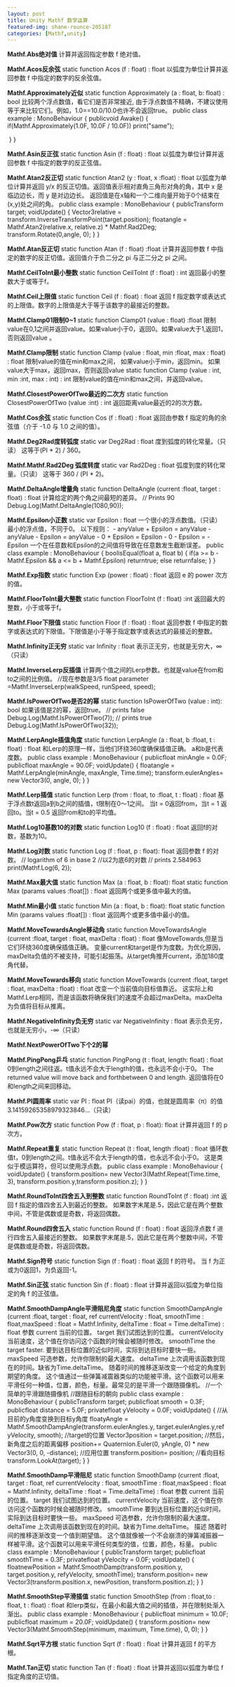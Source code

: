 ```yaml
---
layout: post
title: Unity Mathf 数学运算
featured-img: shane-rounce-205187
categories: [Mathf,unity] 
---
```

**Mathf.Abs绝对值**
计算并返回指定参数 f 绝对值。


**Mathf.Acos反余弦**
static function Acos (f : float) : float
以弧度为单位计算并返回参数 f 中指定的数字的反余弦值。



**Mathf.Approximately近似**
static function Approximately (a : float, b: float) : bool
比较两个浮点数值，看它们是否非常接近, 由于浮点数值不精确，不建议使用等于来比较它们。例如，1.0==10.0/10.0也许不会返回true。
public class example : MonoBehaviour {
      publicvoid Awake() {
            if(Mathf.Approximately(1.0F, 10.0F / 10.0F))
                  print("same");

​      }
}


**Mathf.Asin反正弦**
static function Asin (f : float) : float
以弧度为单位计算并返回参数 f 中指定的数字的反正弦值。


**Mathf.Atan2反正切**
static function Atan2 (y : float, x :float) : float
以弧度为单位计算并返回 y/x 的反正切值。返回值表示相对直角三角形对角的角，其中 x 是临边边长，而 y 是对边边长。
返回值是在x轴和一个二维向量开始于0个结束在(x,y)处之间的角。
public class example : MonoBehaviour {
      publicTransform target;
      voidUpdate() {
            Vector3relative = transform.InverseTransformPoint(target.position);
            floatangle = Mathf.Atan2(relative.x, relative.z) * Mathf.Rad2Deg;
            transform.Rotate(0,angle, 0);
      }
}


**Mathf.Atan反正切**
static function Atan (f : float) :float
计算并返回参数 f 中指定的数字的反正切值。返回值介于负二分之 pi 与正二分之 pi 之间。


**Mathf.CeilToInt最小整数**
static function CeilToInt (f : float) : int
返回最小的整数大于或等于f。


**Mathf.Ceil上限值**
static function Ceil (f : float) : float
返回 f 指定数字或表达式的上限值。数字的上限值是大于等于该数字的最接近的整数。


**Mathf.Clamp01限制0~1**
static function Clamp01 (value : float) :float
限制value在0,1之间并返回value。如果value小于0，返回0。如果value大于1,返回1，否则返回value 。


**Mathf.Clamp限制**
static function Clamp (value : float, min :float, max : float) : float
限制value的值在min和max之间， 如果value小于min，返回min。 如果value大于max，返回max，否则返回value
static function Clamp (value : int, min :int, max : int) : int
限制value的值在min和max之间，并返回value。


**Mathf.ClosestPowerOfTwo最近的二次方**
static function ClosestPowerOfTwo (value :int) : int
返回距离value最近的2的次方数。


**Mathf.Cos余弦**
static function Cos (f : float) : float
返回由参数 f 指定的角的余弦值（介于 -1.0 与 1.0 之间的值）。


**Mathf.Deg2Rad度转弧度**
static var Deg2Rad : float
度到弧度的转化常量。（只读）
这等于(PI * 2) / 360。


**Mathf.Mathf.Rad2Deg 弧度转度**
static var Rad2Deg : float
弧度到度的转化常量。（只读）
这等于 360 / (PI * 2)。


**Mathf.DeltaAngle增量角**
static function DeltaAngle (current :float, target : float) : float
计算给定的两个角之间最短的差异。
// Prints 90
Debug.Log(Mathf.DeltaAngle(1080,90));


**Mathf.Epsilon小正数**
static var Epsilon : float
一个很小的浮点数值。（只读）
最小的浮点值，不同于0。
以下规则：
\-  anyValue + Epsilon = anyValue
\-  anyValue - Epsilon = anyValue
\-  0 + Epsilon = Epsilon
\-  0 - Epsilon = -Epsilon
一个在任意数和Epsilon的之间值将导致在任意数发生截断误差。
public class example : MonoBehaviour {
      boolisEqual(float a, float b) {
            if(a >= b - Mathf.Epsilon && a <= b + Mathf.Epsilon)
                  returntrue;
            else
                  returnfalse;
      }
}


**Mathf.Exp指数**
static function Exp (power : float) : float
返回 e 的 power 次方的值。


**Mathf.FloorToInt最大整数**
static function FloorToInt (f : float) :int
返回最大的整数，小于或等于f。


**Mathf.Floor下限值**
static function Floor (f : float) : float
返回参数 f 中指定的数字或表达式的下限值。下限值是小于等于指定数字或表达式的最接近的整数。


**Mathf.Infinity正无穷**
static var Infinity : float
表示正无穷，也就是无穷大，∞ （只读）


**Mathf.InverseLerp反插值**
计算两个值之间的Lerp参数。也就是value在from和to之间的比例值。
//现在参数是3/5
float parameter =Mathf.InverseLerp(walkSpeed, runSpeed, speed);


**Mathf.IsPowerOfTwo是否2的幂**
static function IsPowerOfTwo (value : int): bool
如果该值是2的幂，返回true。
// prints false
Debug.Log(Mathf.IsPowerOfTwo(7));
// prints true
Debug.Log(Mathf.IsPowerOfTwo(32));


**Mathf.LerpAngle插值角度**
static function LerpAngle (a : float, b :float, t : float) : float
和Lerp的原理一样，当他们环绕360度确保插值正确。
a和b是代表度数。
public class example : MonoBehaviour {
      publicfloat minAngle = 0.0F;
      publicfloat maxAngle = 90.0F;
      voidUpdate() {
            floatangle = Mathf.LerpAngle(minAngle, maxAngle, Time.time);
            transform.eulerAngles= new Vector3(0, angle, 0);
      }
}


**Mathf.Lerp插值**
static function Lerp (from : float, to :float, t : float) : float
基于浮点数t返回a到b之间的插值，t限制在0～1之间。
当t = 0返回from，当t = 1 返回to。当t = 0.5 返回from和to的平均值。


**Mathf.Log10基数10的对数**
static function Log10 (f : float) : float
返回f的对数，基数为10。


**Mathf.Log对数**
static function Log (f : float, p : float): float
返回参数 f 的对数。
// logarithm of 6 in base 2
//以2为底6的对数
// prints 2.584963
print(Mathf.Log(6, 2));


**Mathf.Max最大值**
static function Max (a : float, b : float): float
static function Max (params values :float[]) : float
返回两个或更多值中最大的值。


**Mathf.Min最小值**
static function Min (a : float, b : float): float
static function Min (params values :float[]) : float
返回两个或更多值中最小的值。


**Mathf.MoveTowardsAngle移动角**
static function MoveTowardsAngle (current :float, target : float, maxDelta : float) : float
像MoveTowards,但是当它们环绕360度确保插值正确。
变量current和target是作为度数。为优化原因，maxDelta负值的不被支持，可能引起振荡。从target角推开current，添加180度角代替。


**Mathf.MoveTowards移向**
static function MoveTowards (current :float, target : float, maxDelta : float) : float
改变一个当前值向目标值靠近。
这实际上和 Mathf.Lerp相同，而是该函数将确保我们的速度不会超过maxDelta。maxDelta为负值将目标从推离。


**Mathf.NegativeInfinity负无穷**
static var NegativeInfinity : float
表示负无穷，也就是无穷小，-∞（只读）


**Mathf.NextPowerOfTwo下个2的幂**


**Mathf.PingPong乒乓**
static function PingPong (t : float, length: float) : float
0到length之间往返。t值永远不会大于length的值，也永远不会小于0。
The returned value will move back and forthbetween 0 and length.
返回值将在0和length之间来回移动。


**Mathf.PI圆周率**
static var PI : float
PI（读pai）的值，也就是圆周率（π）的值3.14159265358979323846...（只读）


**Mathf.Pow次方**
static function Pow (f : float, p : float): float
计算并返回 f 的 p 次方。


**Mathf.Repeat重复**
static function Repeat (t : float, length :float) : float
循环数值t，0到length之间。t值永远不会大于length的值，也永远不会小于0。
这是类似于模运算符，但可以使用浮点数。
public class example : MonoBehaviour {
      voidUpdate() {
            transform.position= new Vector3(Mathf.Repeat(Time.time, 3), transform.position.y,transform.position.z);
      }
}


**Mathf.RoundToInt四舍五入到整数**
static function RoundToInt (f : float) :int
返回 f 指定的值四舍五入到最近的整数。
如果数字末尾是.5，因此它是在两个整数中间，不管是偶数或是奇数，将返回偶数。


**Mathf.Round四舍五入**
static function Round (f : float) : float
返回浮点数 f 进行四舍五入最接近的整数。
如果数字末尾是.5，因此它是在两个整数中间，不管是偶数或是奇数，将返回偶数。


**Mathf.Sign符号**
static function Sign (f : float) : float
返回 f 的符号。
当 f 为正或为0返回1，为负返回-1。


**Mathf.Sin正弦**
static function Sin (f : float) : float
计算并返回以弧度为单位指定的角 f 的正弦值。


**Mathf.SmoothDampAngle平滑阻尼角度**
static function SmoothDampAngle (current :float, target : float, ref currentVelocity : float, smoothTime : float,maxSpeed : float = Mathf.Infinity, deltaTime : float = Time.deltaTime) : float
参数
current
当前的位置。
target
我们试图达到的位置。
currentVelocity
当前速度，这个值在你访问这个函数的时候会被随时修改。
smoothTime
the target faster.
要到达目标位置的近似时间，实际到达目标时要快一些。
maxSpeed
可选参数，允许你限制的最大速度。
deltaTime
上次调用该函数到现在的时间。缺省为Time.deltaTime。
随着时间的推移逐渐改变一个给定的角度到期望的角度。
这个值通过一些弹簧减震器类似的功能被平滑。这个函数可以用来平滑任何一种值，位置，颜色，标量。最常见的是平滑一个跟随摄像机。
//一个简单的平滑跟随摄像机
//跟随目标的朝向
public class example : MonoBehaviour {
      publicTransform target;
      publicfloat smooth = 0.3F;
      publicfloat distance = 5.0F;
      privatefloat yVelocity = 0.0F;
      voidUpdate() {
//从目前的y角度变换到目标y角度
            floatyAngle = Mathf.SmoothDampAngle(transform.eulerAngles.y, target.eulerAngles.y,ref yVelocity, smooth);
//target的位置
            Vector3position = target.position;
//然后，新角度之后的距离偏移
            position+= Quaternion.Euler(0, yAngle, 0) * new Vector3(0, 0, -distance);
//应用位置
            transform.position= position;
//看向目标
            transform.LookAt(target);
      }
}


**Mathf.SmoothDamp平滑阻尼**
static function SmoothDamp (current :float, target : float, ref currentVelocity : float, smoothTime : float,maxSpeed : float = Mathf.Infinity, deltaTime : float = Time.deltaTime) : float
参数
current
当前的位置。
target
我们试图达到的位置。
currentVelocity
当前速度，这个值在你访问这个函数的时候会被随时修改。
smoothTime
要到达目标位置的近似时间，实际到达目标时要快一些。
maxSpeed
可选参数，允许你限制的最大速度。
deltaTime
上次调用该函数到现在的时间。缺省为Time.deltaTime。
描述
随着时间的推移逐渐改变一个值到期望值。
这个值就像被一个不会崩溃的弹簧减振器一样被平滑。这个函数可以用来平滑任何类型的值，位置，颜色，标量。
public class example : MonoBehaviour {
      publicTransform target;
      publicfloat smoothTime = 0.3F;
      privatefloat yVelocity = 0.0F;
      voidUpdate() {
            floatnewPosition = Mathf.SmoothDamp(transform.position.y, target.position.y, refyVelocity, smoothTime);
            transform.position= new Vector3(transform.position.x, newPosition, transform.position.z);
      }
}


**Mathf.SmoothStep平滑插值**
static function SmoothStep (from : float,to : float, t : float) : float
和lerp类似，在最小和最大值之间的插值，并在限制处渐入渐出。
public class example : MonoBehaviour {
      publicfloat minimum = 10.0F;
      publicfloat maximum = 20.0F;
      voidUpdate() {
            transform.position= new Vector3(Mathf.SmoothStep(minimum, maximum, Time.time), 0, 0);
      }
}


**Mathf.Sqrt平方根**
static function Sqrt (f : float) : float
计算并返回 f 的平方根。


**Mathf.Tan正切**
static function Tan (f : float) : float
计算并返回以弧度为单位 f 指定角度的正切值。
